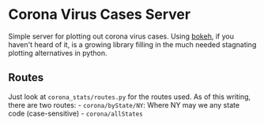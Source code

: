 # Corona Virus Cases Server


Simple server for plotting out corona virus cases.
Using [bokeh](https://docs.bokeh.org/en/latest/index.html),
if you haven't heard of it, is a growing
library filling in the much needed stagnating plotting
alternatives in python.


## Routes
Just look at `corona_stats/routes.py` for the routes used.
As of this writing, there are two routes:
    - `corona/byState/NY`: Where NY may we any state code (case-sensitive)
    - `corona/allStates`
